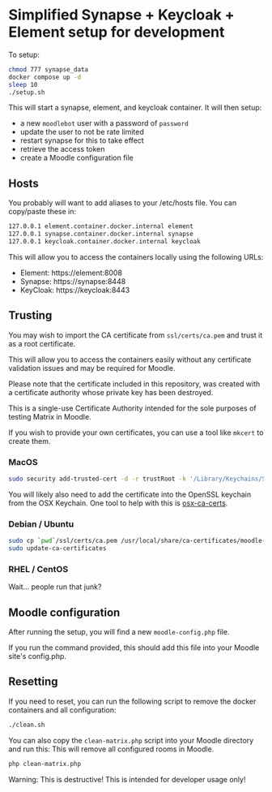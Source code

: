 # Simplified Synapse + Keycloak + Element setup for development

To setup:

```sh
chmod 777 synapse_data
docker compose up -d
sleep 10
./setup.sh
```

This will start a synapse, element, and keycloak container. It will then setup:

- a new `moodlebot` user with a password of `password`
- update the user to not be rate limited
- restart synapse for this to take effect
- retrieve the access token
- create a Moodle configuration file

## Hosts

You probably will want to add aliases to your /etc/hosts file. You can copy/paste these in:

```sh
127.0.0.1 element.container.docker.internal element
127.0.0.1 synapse.container.docker.internal synapse
127.0.0.1 keycloak.container.docker.internal keycloak
```

This will allow you to access the containers locally using the following URLs:

- Element: https://element:8008
- Synapse: https://synapse:8448
- KeyCloak: https://keycloak:8443

## Trusting

You may wish to import the CA certificate from `ssl/certs/ca.pem` and trust it as a root certificate.

This will allow you to access the containers easily without any certificate validation issues and may be required for Moodle.

Please note that the certificate included in this repository, was created with a certificate authority whose private key has been destroyed.

This is a single-use Certificate Authority intended for the sole purposes of testing Matrix in Moodle.

If you wish to provide your own certificates, you can use a tool like `mkcert` to create them.

### MacOS

```sh
sudo security add-trusted-cert -d -r trustRoot -k '/Library/Keychains/System.keychain' `pwd`/ssl/certs/ca.pem
```

You will likely also need to add the certificate into the OpenSSL keychain from the OSX Keychain. One tool to help with this is [osx-ca-certs](https://github.com/raggi/openssl-osx-ca).

### Debian / Ubuntu

```sh
sudo cp `pwd`/ssl/certs/ca.pem /usr/local/share/ca-certificates/moodle-synapse-containers-ca.crt
sudo update-ca-certificates
```

### RHEL / CentOS

Wait... people run that junk?

## Moodle configuration

After running the setup, you will find a new `moodle-config.php` file.

If you run the command provided, this should add this file into your Moodle site's config.php.

## Resetting

If you need to reset, you can run the following script to remove the docker containers and all configuration:

```sh
./clean.sh
```

You can also copy the `clean-matrix.php` script into your Moodle directory and run this:
This will remove all configured rooms in Moodle.

```sh
php clean-matrix.php
```

Warning: This is destructive! This is intended for developer usage only!
